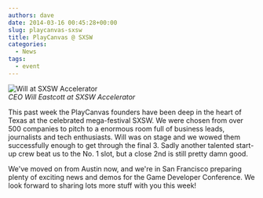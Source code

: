 ```yaml
---
authors: dave
date: 2014-03-16 00:45:28+00:00
slug: playcanvas-sxsw
title: PlayCanvas @ SXSW
categories:
  - News
tags:
  - event
---
```


![Will at SXSW Accelerator](/img/sxsw-accelerator.jpg)
<br />_CEO Will Eastcott at SXSW Accelerator_

This past week the PlayCanvas founders have been deep in the heart of Texas at the celebrated mega-festival SXSW. We were chosen from over 500 companies to pitch to a enormous room full of business leads, journalists and tech enthusiasts. Will was on stage and we wowed them successfully enough to get through the final 3. Sadly another talented start-up crew beat us to the No. 1 slot, but a close 2nd is still pretty damn good.

We've moved on from Austin now, and we're in San Francisco preparing plenty of exciting news and demos for the Game Developer Conference. We look forward to sharing lots more stuff with you this week!
